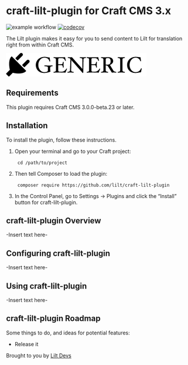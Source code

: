 # craft-lilt-plugin for Craft CMS 3.x

![example workflow](https://github.com/lilt/craft-lilt-plugin/actions/workflows/push.yml/badge.svg?branch=1.x)
[![codecov](https://codecov.io/gh/lilt/craft-lilt-plugin/branch/1.x/graph/badge.svg?token=29FN4ZTOI8)](https://codecov.io/gh/lilt/craft-lilt-plugin)

The Lilt plugin makes it easy for you to send content to Lilt for translation right from within Craft CMS.

![Screenshot](resources/img/plugin-logo.png)

## Requirements

This plugin requires Craft CMS 3.0.0-beta.23 or later.

## Installation

To install the plugin, follow these instructions.

1. Open your terminal and go to your Craft project:

        cd /path/to/project

2. Then tell Composer to load the plugin:

        composer require https://github.com/lilt/craft-lilt-plugin

3. In the Control Panel, go to Settings → Plugins and click the “Install” button for craft-lilt-plugin.

## craft-lilt-plugin Overview

-Insert text here-

## Configuring craft-lilt-plugin

-Insert text here-

## Using craft-lilt-plugin

-Insert text here-

## craft-lilt-plugin Roadmap

Some things to do, and ideas for potential features:

* Release it

Brought to you by [Lilt Devs](https://github.com/lilt)
